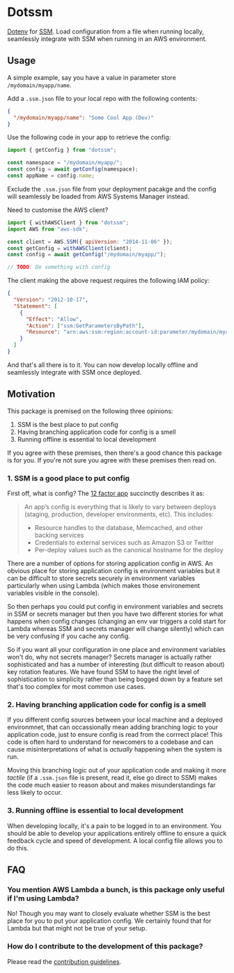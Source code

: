 # Dotssm

[Dotenv](https://www.npmjs.com/package/dotenv) for [SSM](https://docs.aws.amazon.com/systems-manager/latest/userguide/systems-manager-parameter-store.html).
Load configuration from a file when running locally,
seamlessly integrate with SSM when running in an AWS environment.

## Usage

A simple example, say you have a value in parameter store `/mydomain/myapp/name`.

Add a `.ssm.json` file to your local repo with the following contents:

```json
{
  "/mydomain/myapp/name": "Some Cool App (Dev)"
}
```

Use the following code in your app to retrieve the config:

```js
import { getConfig } from "dotssm";

const namespace = "/mydomain/myapp/";
const config = await getConfig(namespace);
const appName = config.name;
```

Exclude the `.ssm.json` file from your deployment pacakge and the config
will seamlessly be loaded from AWS Systems Manager instead.

Need to customise the AWS client?

```js
import { withAWSClient } from "dotssm";
import AWS from "aws-sdk";

const client = AWS.SSM({ apiVersion: "2014-11-06" });
const getConfig = withAWSClient(client);
const config = await getConfig("/mydomain/myapp/");

// TODO: Do something with config
```

The client making the above request requires the following IAM policy:

```json
{
  "Version": "2012-10-17",
  "Statement": [
    {
      "Effect": "Allow",
      "Action": ["ssm:GetParametersByPath"],
      "Resource": "arn:aws:ssm:region:account-id:parameter/mydomain/myapp/*"
    }
  ]
}
```

And that's all there is to it.
You can now develop locally offline and seamlessly integrate with SSM once deployed.

## Motivation

This package is premised on the following three opinions:

1. SSM is the best place to put config
2. Having branching application code for config is a smell
3. Running offline is essential to local development

If you agree with these premises, then there's a good chance
this package is for you. If you're not sure you agree with these
premises then read on.

### 1. SSM is a good place to put config

First off, what is config?
The [12 factor app](https://12factor.net/config) succinctly describes it as:

> An app’s config is everything that is likely to vary between deploys (staging, production, developer environments, etc). This includes:
>
> - Resource handles to the database, Memcached, and other backing services
> - Credentials to external services such as Amazon S3 or Twitter
> - Per-deploy values such as the canonical hostname for the deploy

There are a number of options for storing application config in AWS.
An obvious place for storing application config is environment variables
but it can be difficult to store secrets securely in environment variables
particularly when using Lambda (which makes those environement variables
visible in the console).

So then perhaps you could put config in environment variables and secrets
in SSM or secrets manager but then you have two different stories for what
happens when config changes (changing an env var triggers a cold start for
Lambda whereas SSM and secrets manager will change silently) which can be
very confusing if you cache any config.

So if you want all your configuration in one place and environment variables
won't do, why not secrets manager? Secrets manager is actually rather sophisticated
and has a number of interesting (but difficult to reason about) key rotation features.
We have found SSM to have the right level of sophistication to simplicity rather
than being bogged down by a feature set that's too complex for most common use cases.

### 2. Having branching application code for config is a smell

If you different config sources between your local machine and a deployed
environmnet, that can occassionally mean adding branching logic to your application
code, just to ensure config is read from the corrrect place!
This code is often hard to understand for newcomers to a codebase and can cause
misinterpretations of what is _actually_ happening when the system is run.

Moving this branching logic out of your application code and making it more _tactile_
(if a `.ssm.json` file is present, read it, else go direct to SSM) makes the code
much easier to reason about and makes misunderstandings far less likely to occur.

### 3. Running offline is essential to local development

When developing locally, it's a pain to be logged in to an environment.
You should be able to develop your applications entirely offline to ensure
a quick feedback cycle and speed of development.
A local config file allows you to do this.

## FAQ

### You mention AWS Lambda a bunch, is this package only useful if I'm using Lambda?

No! Though you may want to closely evaluate whether SSM is the best place
for you to put your application config. We certainly found that for Lambda
but that might not be true of your setup.

### How do I contribute to the development of this package?

Please read the [contribution guidelines](CONTRIBUTING.md).
